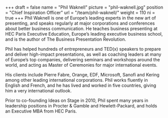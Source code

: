 +++
draft		= false
name		= "Phil Waknell"
picture		= "phil-waknell.jpg"
position 	= "Chief Inspiration Officer"
url			= "/team/phil-waknell/"
weight		= 110
ni          = true
+++
Phil Waknell is one of Europe’s leading experts in the new art of presenting, and speaks regularly at major corporations and conferences about better business communication. He teaches business presenting at HEC Paris Executive Education, Europe’s leading executive business school, and is the author of The Business Presentation Revolution.

Phil has helped hundreds of entrepreneurs and TED(x) speakers to prepare and deliver high-impact presentations, as well as coaching leaders at many of Europe’s top companies, delivering seminars and workshops around the world, and acting as Master of Ceremonies for major international events.

His clients include Pierre Fabre, Orange, EDF, Microsoft, Sanofi and Kering among other leading international corporations. Phil works fluently in English and French, and he has lived and worked in five countries, giving him a very international outlook.

Prior to co-founding Ideas on Stage in 2010, Phil spent many years in leadership positions in Procter & Gamble and Hewlett-Packard, and holds an Executive MBA from HEC Paris.